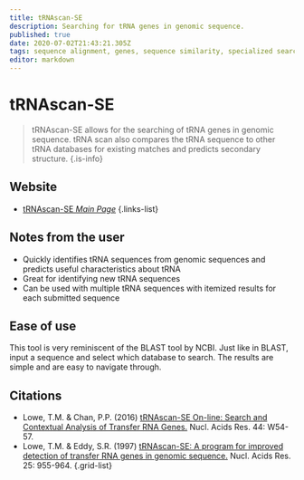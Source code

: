 ```yaml
---
title: tRNAscan-SE
description: Searching for tRNA genes in genomic sequence.
published: true
date: 2020-07-02T21:43:21.305Z
tags: sequence alignment, genes, sequence similarity, specialized search, structural analysis, trna, alignment
editor: markdown
---
```


# tRNAscan-SE

> tRNAscan-SE allows for the searching of tRNA genes in genomic sequence. tRNA scan also compares the tRNA sequence to other tRNA databases for existing matches and predicts secondary structure. 
{.is-info}
 

## Website 

- [tRNAscan-SE *Main Page*](http://lowelab.ucsc.edu/tRNAscan-SE/)
 {.links-list}

## Notes from the user

- Quickly identifies tRNA sequences from genomic sequences and predicts useful characteristics about tRNA
- Great for identifying new tRNA sequences
- Can be used with multiple tRNA sequences with itemized results for each submitted sequence


## Ease of use

This tool is very reminiscent of the BLAST tool by NCBI. Just like in BLAST, input a sequence and select which database to search. The results are simple and are easy to navigate through. 

## Citations

- Lowe, T.M. & Chan, P.P. (2016) [tRNAscan-SE On-line: Search and Contextual Analysis of Transfer RNA Genes.](https://academic.oup.com/nar/article/44/W1/W54/2499377) Nucl. Acids Res. 44: W54-57.
- Lowe, T.M. & Eddy, S.R. (1997) [tRNAscan-SE: A program for improved detection of transfer RNA genes in genomic sequence.](https://academic.oup.com/nar/article-abstract/25/5/955/5133591) Nucl. Acids Res. 25: 955-964.
{.grid-list}